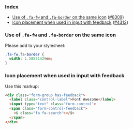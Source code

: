 ### Index
* [Use of `.fa-fw` and `.fa-border` on the same icon](#use-of-fa-fw-and-fa-border-on-the-same-icon) ([#8309](https://github.com/FortAwesome/Font-Awesome/issues/8309))
* [Icon placement when used in input with feedback](#icon-placement-when-used-in-input-with-feedback) ([#4313](https://github.com/FortAwesome/Font-Awesome/issues/4313))

### Use of `.fa-fw` and `.fa-border` on the same icon
Please add to your stylesheet:
```css
.fa-fw.fa-border {
  width: 1.58571429em;
}
```

### Icon placement when used in input with feedback
Use this markup:
```html
<div class="form-group has-feedback">
  <label class="control-label">Font Awesome</label>
  <input type="text" class="form-control">
  <span class="form-control-feedback">
    <i class="fa fa-search"></i>
  </span>
</div>
```

